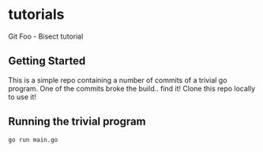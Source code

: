 # tutorials

Git Foo - Bisect tutorial

## Getting Started

This is a simple repo containing a number of commits of a trivial go program. One of the commits broke the build.. find it!
Clone this repo locally to use it!

## Running the trivial program

```
go run main.go
```
